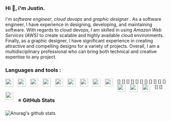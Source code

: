 ### Hi 👋, i'm Justin.

I'm *software engineer*, *cloud devops* and *graphic designer* .
As a software engineer, I have experience in designing, developing, and maintaining software. 
With regards to cloud devops, I am skilled in using *Amazon Web Services (AWS)* to create scalable and highly available cloud environments.
Finally, as a graphic designer, I have significant experience in creating attractive and compelling designs for a variety of projects.
Overall, I am a multidisciplinary professional who can bring both technical and creative expertise to any project.

### Languages and tools :

[<img align="left" width="25px" src="https://cdn.jsdelivr.net/gh/devicons/devicon/icons/spring/spring-original.svg"  style="padding-right: 11px;" />]
[<img align="left" width="25px" src="https://cdn.jsdelivr.net/gh/devicons/devicon/icons/vuejs/vuejs-original.svg" style="padding-right: 11px;" />]
[<img align="left" width="25px" src="https://cdn.jsdelivr.net/gh/devicons/devicon/icons/javascript/javascript-original.svg" style="padding-right: 11px;" />]
[<img align="left" width="25px" src="https://cdn.jsdelivr.net/gh/devicons/devicon/icons/typescript/typescript-original.svg"  style="padding-right: 11px;" />]
[<img align="left" width="25px" src="https://cdn.jsdelivr.net/gh/devicons/devicon/icons/html5/html5-original.svg" style="padding-right: 11px;" />]
[<img align="left" width="25px" src="https://cdn.jsdelivr.net/gh/devicons/devicon/icons/css3/css3-original.svg" style="padding-right: 11px;" />]
[<img align="left" width="25px" src="https://cdn.jsdelivr.net/gh/devicons/devicon/icons/amazonwebservices/amazonwebservices-original.svg" style="padding-right: 11px;" />]
[<img align="left" width="25px" src="https://cdn.jsdelivr.net/gh/devicons/devicon/icons/git/git-original.svg" style="padding-right: 11px;" />]
[<img align="left" width="25px" src="https://cdn.jsdelivr.net/gh/devicons/devicon/icons/vscode/vscode-original.svg" style="padding-right: 11px;" />]
[<img align="left" width="25px" src="https://cdn.jsdelivr.net/gh/devicons/devicon/icons/intellij/intellij-original.svg" style="padding-right: 11px;" />]
[<img align="left" width="25px" src="https://cdn.jsdelivr.net/gh/devicons/devicon/icons/figma/figma-original.svg" style="padding-right: 11px;" />]
[<img align="left" width="25px" src="https://cdn.jsdelivr.net/gh/devicons/devicon/icons/illustrator/illustrator-plain.svg" style="padding-right: 11px;" />]
[<img align="left" width="25px" src="https://cdn.jsdelivr.net/gh/devicons/devicon/icons/photoshop/photoshop-plain.svg" style="padding-right: 11px;" />]
### ⭐ GitHub Stats
![Anurag's github stats](https://github-readme-stats.vercel.app/api?username=justinadjassem)
